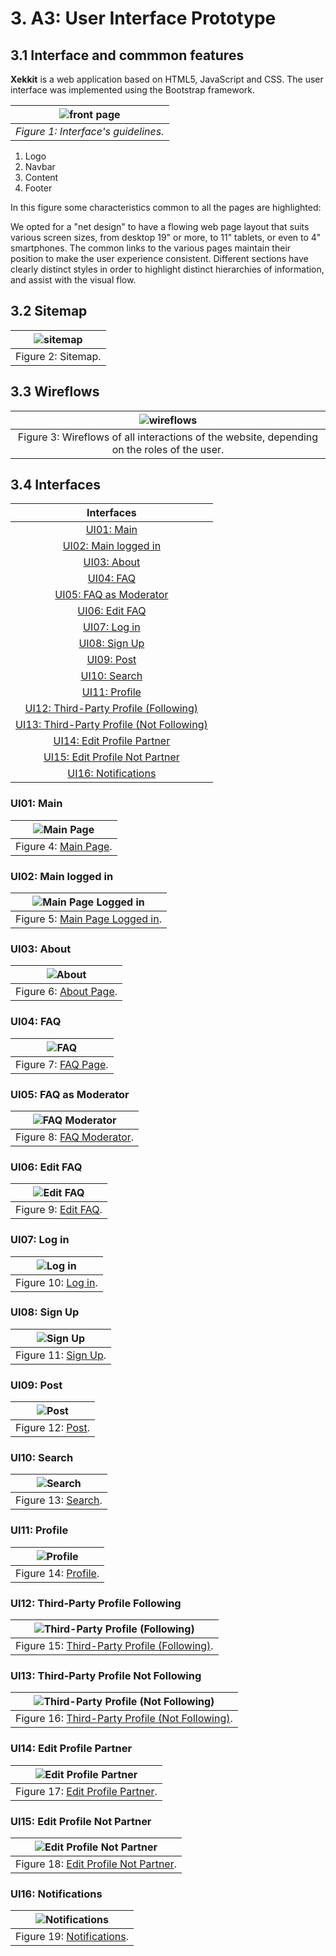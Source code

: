 # 3. A3: User Interface Prototype

## 3.1 Interface and commmon features
**Xekkit** is a web application based on HTML5, JavaScript and CSS. The user interface was implemented using the Bootstrap framework.

| ![front page](../img/common_features.png) |
|:--:| 
|*Figure 1: Interface's guidelines.*|
 1. Logo 
 2. Navbar  
 3. Content 
 4. Footer 


In this figure some characteristics common to all the pages are highlighted:

We opted for a "net design" to have a flowing web page layout that suits various screen sizes, from desktop 19" or more, to 11" tablets, or even to 4" smartphones.
The common links to the various pages maintain their position to make the user experience consistent.
Different sections have clearly distinct styles in order to highlight distinct hierarchies of information, and assist with the visual flow.

## 3.2 Sitemap

| ![sitemap](../img/sitemap.png) |
|:--:| 
| Figure 2: Sitemap. |

## 3.3 Wireflows

| ![wireflows](../img/wireflows.png) |
|:--:| 
| Figure 3: Wireflows of all interactions of the website, depending on the roles of the user. |


## 3.4 Interfaces
|Interfaces|
|:--:| 
| [UI01: Main](#UI01:-Main) | 
| [UI02: Main logged in](#UI02:-Main-logged-in) | 
| [UI03: About](#UI03:-About) | 
| [UI04: FAQ](#UI04:-FAQ) | 
| [UI05: FAQ as Moderator](#UI05:-FAQ-as-Moderator) |
|  [UI06: Edit FAQ](#UI06:-Edit-FAQ) |
|  [UI07: Log in](#UI07:-Log-in) |
|  [UI08: Sign Up](#UI08:-Sign-Up) |
|  [UI09: Post](#UI09:-Post) |
|  [UI10: Search](#UI10-Search) |
| [UI11: Profile](#UI11:-Profile) |
|  [UI12: Third-Party Profile (Following)](#UI12:-Third-Party-Profile-Following) |
| [UI13: Third-Party Profile (Not Following)](#UI13:-Third-Party-Profile-Not-Following) |
|  [UI14: Edit Profile Partner](#UI14:-Edit-Profile-Partner) |
|  [UI15: Edit Profile Not Partner](#UI15:-Edit-Profile-Not-Partner) |
|  [UI16: Notifications](#UI16:-Notifications) |


### UI01: Main
| ![Main Page](../img/main.png) |
|:--:| 
| Figure 4: [Main Page](http://lbaw2114-piu.lbaw-prod.fe.up.pt/pages/main.php). |

### UI02: Main logged in
| ![Main Page Logged in](../img/main_logged_in.png) |
|:--:| 
| Figure 5: [Main Page Logged in](http://lbaw2114-piu.lbaw-prod.fe.up.pt/pages/main_logged_in.php). |

### UI03: About
| ![About](../img/about.png) |
|:--:| 
| Figure 6: [About Page](http://lbaw2114-piu.lbaw-prod.fe.up.pt/pages/about_us.php). |

### UI04: FAQ
| ![FAQ](../img/faq.png) |
|:--:| 
| Figure 7: [FAQ Page](http://lbaw2114-piu.lbaw-prod.fe.up.pt/pages/faq). |

### UI05: FAQ as Moderator
| ![FAQ Moderator](../img/faq_moderator.png) |
|:--:| 
| Figure 8: [FAQ Moderator](http://lbaw2114-piu.lbaw-prod.fe.up.pt/pages/faq_moderator.php). |

### UI06: Edit FAQ
| ![Edit FAQ](../img/edit_faq.png) |
|:--:| 
| Figure 9: [Edit FAQ](http://lbaw2114-piu.lbaw-prod.fe.up.pt/pages/edit_faq.php). |

### UI07: Log in
| ![Log in](../img/login.png) |
|:--:| 
| Figure 10: [Log in](http://lbaw2114-piu.lbaw-prod.fe.up.pt/pages/login.php). |

### UI08: Sign Up
|![Sign Up](../img/register.png) |
|:--:| 
| Figure 11: [Sign Up](http://lbaw2114-piu.lbaw-prod.fe.up.pt/pages/register.php). |

### UI09: Post
| ![Post](../img/news.png)|
|:--:| 
| Figure 12: [Post](http://lbaw2114-piu.lbaw-prod.fe.up.pt/pages/news-php). |

### UI10: Search
| ![Search](../img/search.png)|
|:--:| 
| Figure 13: [Search](http://lbaw2114-piu.lbaw-prod.fe.up.pt/pages/search.php). |

### UI11: Profile
| ![Profile](../img/profile.png)|
|:--:| 
| Figure 14: [Profile](http://lbaw2114-piu.lbaw-prod.fe.up.pt/pages/profile.php). |

### UI12: Third-Party Profile Following
| ![Third-Party Profile (Following)](../img/profile_other_unfollow.png)|
|:--:| 
| Figure 15: [Third-Party Profile (Following)](http://lbaw2114-piu.lbaw-prod.fe.up.pt/pages/profile_other_unfollow.php). |

### UI13: Third-Party Profile Not Following
| ![Third-Party Profile (Not Following)](../img/profile_other_follow.png)|
|:--:| 
| Figure 16: [Third-Party Profile (Not Following)](http://lbaw2114-piu.lbaw-prod.fe.up.pt/pages/profile_other_follow.php). |

### UI14: Edit Profile Partner
| ![Edit Profile Partner](../img/edit_profile_partner.png)|
|:--:| 
| Figure 17: [Edit Profile Partner](http://lbaw2114-piu.lbaw-prod.fe.up.pt/pages/edit_profile_partner.php). |

### UI15: Edit Profile Not Partner
| ![Edit Profile Not Partner](../img/edit_profile_no_partner.png)|
|:--:| 
| Figure 18: [Edit Profile Not Partner](http://lbaw2114-piu.lbaw-prod.fe.up.pt/pages/edit_profile_no_partner.php). |

### UI16: Notifications
| ![Notifications](../img/notifications.png)|
|:--:| 
| Figure 19: [Notifications](http://lbaw2114-piu.lbaw-prod.fe.up.pt/pages/notifications.php). |




